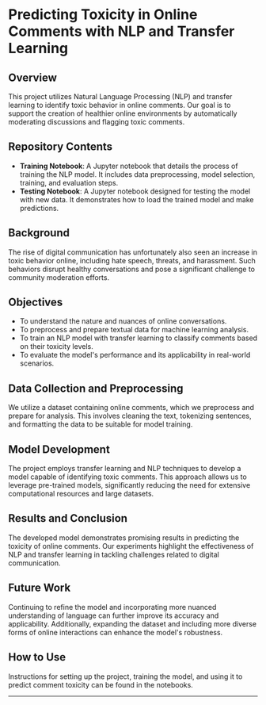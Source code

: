 # Predicting Toxicity in Online Comments with NLP and Transfer Learning


## Overview
This project utilizes Natural Language Processing (NLP) and transfer learning to identify toxic behavior in online comments. Our goal is to support the creation of healthier online environments by automatically moderating discussions and flagging toxic comments.

## Repository Contents
- **Training Notebook**: A Jupyter notebook that details the process of training the NLP model. It includes data preprocessing, model selection, training, and evaluation steps.
- **Testing Notebook**: A Jupyter notebook designed for testing the model with new data. It demonstrates how to load the trained model and make predictions.


## Background
The rise of digital communication has unfortunately also seen an increase in toxic behavior online, including hate speech, threats, and harassment. Such behaviors disrupt healthy conversations and pose a significant challenge to community moderation efforts.

## Objectives
- To understand the nature and nuances of online conversations.
- To preprocess and prepare textual data for machine learning analysis.
- To train an NLP model with transfer learning to classify comments based on their toxicity levels.
- To evaluate the model's performance and its applicability in real-world scenarios.

## Data Collection and Preprocessing
We utilize a dataset containing online comments, which we preprocess and prepare for analysis. This involves cleaning the text, tokenizing sentences, and formatting the data to be suitable for model training.

## Model Development
The project employs transfer learning and NLP techniques to develop a model capable of identifying toxic comments. This approach allows us to leverage pre-trained models, significantly reducing the need for extensive computational resources and large datasets.

## Results and Conclusion
The developed model demonstrates promising results in predicting the toxicity of online comments. Our experiments highlight the effectiveness of NLP and transfer learning in tackling challenges related to digital communication.

## Future Work
Continuing to refine the model and incorporating more nuanced understanding of language can further improve its accuracy and applicability. Additionally, expanding the dataset and including more diverse forms of online interactions can enhance the model's robustness.

## How to Use
Instructions for setting up the project, training the model, and using it to predict comment toxicity can be found in the notebooks.

---

